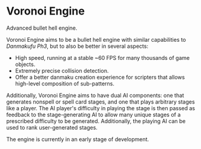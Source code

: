 Voronoi Engine
==============

Advanced bullet hell engine.

Voronoi Engine aims to be a bullet hell engine with similar capabilities to
*Danmakufu Ph3*, but to also be better in several aspects:

- High speed, running at a stable ~60 FPS for many thousands of game objects.
- Extremely precise collision detection.
- Offer a better danmaku creation experience for scripters that allows
  high-level composition of sub-patterns.

Additionally, Voronoi Engine aims to have dual AI components: one that generates
nonspell or spell card stages, and one that plays arbitrary stages like a
player. The AI player's difficulty in playing the stage is then passed as
feedback to the stage-generating AI to allow many unique stages of a prescribed
difficulty to be generated. Additionally, the playing AI can be used to rank
user-generated stages.

The engine is currently in an early stage of development.

